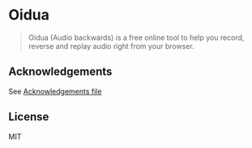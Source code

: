 # Oidua

> Oidua (Audio backwards) is a free online tool to help you record, reverse and replay audio right from your browser.

## Acknowledgements

See [Acknowledgements file](./Acknowledgements.md)

## License

MIT
